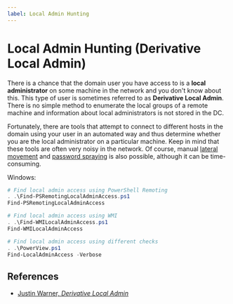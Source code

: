```yaml
---
label: Local Admin Hunting 
---
```


# Local Admin Hunting (Derivative Local Admin)

There is a chance that the domain user you have access to is a **local administrator** on some machine in the network and you don't know about this. This type of user is sometimes referred to as **Derivative Local Admin**. There is no simple method to enumerate the local groups of a remote machine and information about local administrators is not stored in the DC.

Fortunately, there are tools that attempt to connect to different hosts in the domain using your user in an automated way and thus determine whether you are the local administrator on a particular machine. Keep in mind that these tools are often very noisy in the network. Of course, manual [lateral movement](/windows-lateral-movement) and [password spraying](/windows-domain-privesc/password-spraying) is also possible, although it can be time-consuming.

Windows:

```powershell
# Find local admin access using PowerShell Remoting
. .\Find-PSRemotingLocalAdminAccess.ps1
Find-PSRemotingLocalAdminAccess

# Find local admin access using WMI
. .\Find-WMILocalAdminAccess.ps1
Find-WMILocalAdminAccess

# Find local admin access using different checks
. .\PowerView.ps1
Find-LocalAdminAccess -Verbose
```

## References

* [Justin Warner, _Derivative Local Admin_](https://sixdub.medium.com/derivative-local-admin-cdd09445aac8)

